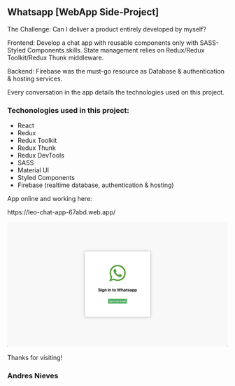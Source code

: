 ## Whatsapp [WebApp Side-Project]

The Challenge: Can I deliver a product entirely developed by myself?

Frontend: Develop a chat app with reusable components only with SASS-Styled Components skills. State management relies on Redux/Redux Toolkit/Redux Thunk middleware.

Backend: Firebase was the must-go resource as Database & authentication & hosting services.

Every conversation in the app details the technologies used on this project.

### Techonologies used in this project:

- React
- Redux
- Redux Toolkit
- Redux Thunk
- Redux DevTools
- SASS
- Material UI
- Styled Components
- Firebase (realtime database, authentication & hosting)

App online and working here:

<link>https://leo-chat-app-67abd.web.app/</link>

![Screenshot](screenshot.png)

Thanks for visiting!
### Andres Nieves
